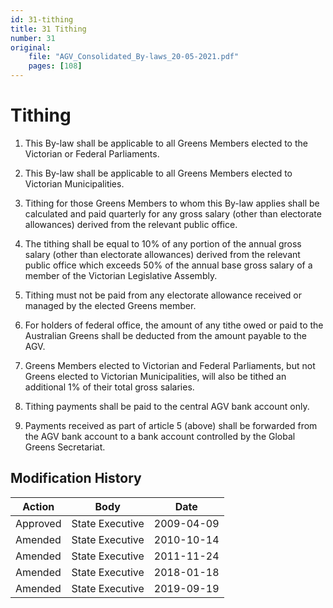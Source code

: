 ```yaml
---
id: 31-tithing
title: 31 Tithing
number: 31
original:
    file: "AGV_Consolidated_By-laws_20-05-2021.pdf"
    pages: [108]
---
```

# Tithing

1.  This By-law shall be applicable to all Greens Members elected to the
    Victorian or Federal Parliaments.

2.  This By-law shall be applicable to all Greens Members elected to
    Victorian Municipalities.

3.  Tithing for those Greens Members to whom this By-law applies shall
    be calculated and paid quarterly for any gross salary (other than
    electorate allowances) derived from the relevant public office.

4.  The tithing shall be equal to 10% of any portion of the annual gross
    salary (other than electorate allowances) derived from the relevant
    public office which exceeds 50% of the annual base gross salary of a
    member of the Victorian Legislative Assembly.

5.  Tithing must not be paid from any electorate allowance received or
    managed by the elected Greens member.

6.  For holders of federal office, the amount of any tithe owed or paid
    to the Australian Greens shall be deducted from the amount payable
    to the AGV.

7.  Greens Members elected to Victorian and Federal Parliaments, but not
    Greens elected to Victorian Municipalities, will also be tithed an
    additional 1% of their total gross salaries.

8.  Tithing payments shall be paid to the central AGV bank account only.

9.  Payments received as part of article 5 (above) shall be forwarded
    from the AGV bank account to a bank account controlled by the Global
    Greens Secretariat.


## Modification History

<table style={{width: "100%"}} >
<colgroup>
<col style={{width: "33%"}} />
<col style={{width: "38%"}} />
<col style={{width: "28%"}} />
</colgroup>
<thead>
<tr className="header">
<th><strong>Action</strong></th>
<th><strong>Body</strong></th>
<th><strong>Date</strong></th>
</tr>
</thead>
<tbody>
<tr className="odd">
<td>Approved</td>
<td>State Executive</td>
<td>2009-04-09</td>
</tr>
<tr className="even">
<td>Amended</td>
<td>State Executive</td>
<td>2010-10-14</td>
</tr>
<tr className="odd">
<td>Amended</td>
<td>State Executive</td>
<td>2011-11-24</td>
</tr>
<tr className="even">
<td>Amended</td>
<td>State Executive</td>
<td>2018-01-18</td>
</tr>
<tr className="odd">
<td>Amended</td>
<td>State Executive</td>
<td>2019-09-19</td>
</tr>
</tbody>
</table>